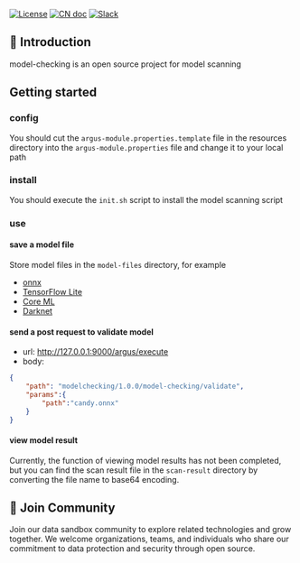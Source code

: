 [![License](https://img.shields.io/badge/license-Apache%202-686FFF.svg)](https://www.apache.org/licenses/LICENSE-2.0.html)
[![CN doc](https://img.shields.io/badge/文档-中文版-686FFF.svg)](README_zh_CN.md)
[![Slack](https://img.shields.io/badge/slack-Join%20Argus-686FFF.svg?logo=slack)](https://join.slack.com/t/hitsz-ids/shared_invite/zt-2395mt6x2-dwf0j_423QkAgGvlNA5E1g)
## 🚀 Introduction

model-checking is an open source project for model scanning

## Getting started

### config
You should cut the `argus-module.properties.template` file in the resources directory into the `argus-module.properties` file and change it to your local path

### install
You should execute the `init.sh` script to install the model scanning script

### use
#### save a model file
Store model files in the `model-files` directory, for example
* [onnx](https://media.githubusercontent.com/media/onnx/models/main/vision/classification/squeezenet/model/squeezenet1.0-3.onnx)
* [TensorFlow Lite](https://huggingface.co/thelou1s/yamnet/resolve/main/lite-model_yamnet_tflite_1.tflite)
* [Core ML](https://raw.githubusercontent.com/Lausbert/Exermote/master/ExermoteInference/ExermoteCoreML/ExermoteCoreML/Model/Exermote.mlmodel)
* [Darknet](https://raw.githubusercontent.com/AlexeyAB/darknet/master/cfg/yolo.cfg)

#### send a post request to validate model
* url: http://127.0.0.1:9000/argus/execute
* body: 
```json
{
    "path": "modelchecking/1.0.0/model-checking/validate",
    "params":{
        "path":"candy.onnx"
    }
}
```

#### view model result
Currently, the function of viewing model results has not been completed, but you can find the scan result file in the `scan-result` directory by converting the file name to base64 encoding.

## 🤝 Join Community

Join our data sandbox community to explore related technologies and grow together. We welcome organizations, teams, and individuals who share our commitment to data protection and security through open source.
